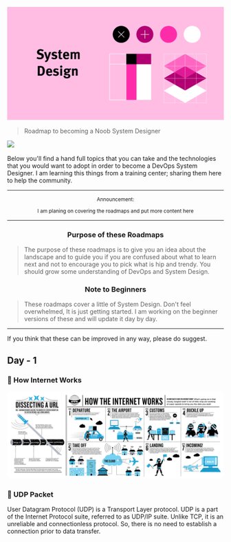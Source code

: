 ![System Design: Level 1](./img/home.png)
> Roadmap to becoming a Noob System Designer

[![](https://img.shields.io/badge/%E2%9D%A4-YouTube%20Channel-0a0a0a.svg?style=flat&colorA=0a0a0a)](https://www.youtube.com/channel/UColLHNdcRweJBU5-1vLw9iQ)

Below you'll find a hand full topics that you can take and the technologies that you would want to adopt in order to become a DevOps System Designer. I am learning this things from a training center; sharing them here to help the community.

***

<p align="center">
		<sup>Announcement:</sup>
		<br>
		<sub>I am planing on covering the roadmaps and put more content here<br></sub>
</p>

***

<h3 align="center"><strong>Purpose of these Roadmaps</strong></h3>

> The purpose of these roadmaps is to give you an idea about the landscape and to guide you if you are confused about what to learn next and not to encourage you to pick what is hip and trendy. You should grow some understanding of DevOps and System Design.

<h3 align="center"><strong>Note to Beginners</strong></h3>

> These roadmaps cover a little of System Design. Don't feel overwhelmed, It is just getting started. I am working on the beginner versions of these and will update it day by day.

***

If you think that these can be improved in any way, please do suggest.

## Day - 1

### 🎇 How Internet Works

![How Internet Works](./img/HIW.jpg)

### 🎇 UDP Packet
User Datagram Protocol (UDP) is a Transport Layer protocol. UDP is a part of the Internet Protocol suite, referred to as UDP/IP suite. Unlike TCP, it is an unreliable and connectionless protocol. So, there is no need to establish a connection prior to data transfer. 
